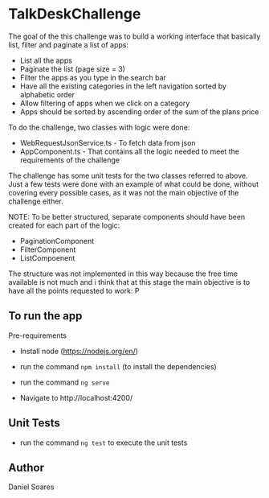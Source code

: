 # TalkDeskChallenge

The goal of the this challenge was to build a working interface that basically list, filter and paginate a list of apps:

- List all the apps
- Paginate the list (page size = 3)
- Filter the apps as you type in the search bar
- Have all the existing categories in the left navigation sorted by alphabetic order
- Allow filtering of apps when we click on a category
- Apps should be sorted by ascending order of the sum of the plans price

To do the challenge, two classes with logic were done:
 - WebRequestJsonService.ts - To fetch data from json
 - AppComponent.ts - That contains all the logic needed to meet the requirements of the challenge

The challenge has some unit tests for the two classes referred to above. Just a few tests were done with an example of what could be done, without covering every possible cases, as it was not the main objective of the challenge either.

NOTE: To be better structured, separate components should have been created for each part of the logic:
- PaginationComponent
- FilterComponent
- ListCompoenent

The structure was not implemented in this way because the free time available is not much and i think that at this stage the main objective is to have all the points requested to work: P

## To run the app

Pre-requirements
- Install node (https://nodejs.org/en/)

- run the command `npm install` (to install the dependencies)
- run the command `ng serve`
- Navigate to http://localhost:4200/

## Unit Tests

- run the command `ng test` to execute the unit tests

## Author

Daniel Soares
